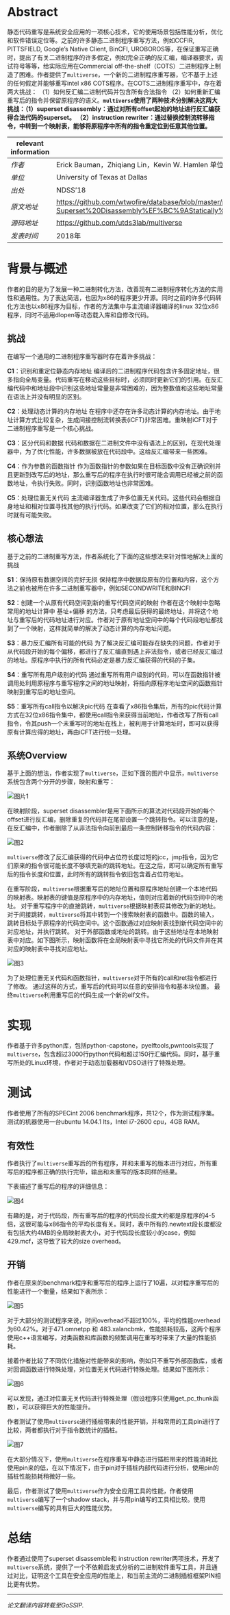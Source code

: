 # Abstract

静态代码重写是系统安全应用的一项核心技术，它的使用场景包括性能分析，优化和软件错误定位等。之前的许多静态二进制程序重写方法，例如CCFIR, PITTSFIELD, Google’s Native Client, BinCFI, UROBOROS等，在保证重写正确时，提出了有关二进制程序的许多假定，例如完全正确的反汇编，编译器要求，调试符号等等，给实际应用在Commercial off-the-shelf（COTS）二进制程序上制造了困难。作者提供了`multiverse`，一个新的二进制程序重写器，它不基于上述的任何假定并能够重写intel x86 COTS程序。在COTS二进制程序重写中，存在着两大挑战： （1）如何反汇编二进制代码并包含所有合法指令 （2）如何重新汇编重写后的指令并保留原程序的语义。**`multiverse`使用了两种技术分别解决这两大挑战：（1）superset disassembly：通过对所有offset起始的地址进行反汇编获得合法代码的superset。 （2）instruction rewriter：通过替换控制流转移指令，中转到一个映射表，能够将原程序中所有的指令重定位到任意其他位置。**



| relevant information |                                                              |
| -------------------- | ------------------------------------------------------------ |
| *作者*               | Erick Bauman，Zhiqiang Lin，Kevin W. Hamlen 单位：University of Texas at Dallas. |
| *单位*               | University of Texas at Dallas                                |
| *出处*               | NDSS’18                                                      |
| *原文地址*           | https://github.com/wtwofire/database/blob/master/papers/reverse/2018-Superset%20Disassembly%EF%BC%9AStatically%20Rewriting%20x86%20Binaries%20Without%20Heuristics.pdf |
| *源码地址*           | https://github.com/utds3lab/multiverse                       |
| *发表时间*           | 2018年                                                       |

# 背景与概述

作者的目的是为了发展一种二进制转化方法，改善现有二进制程序转化方法的实用性和通用性。为了表达简洁，也因为x86的程序更少开源。同时之前的许多代码转化方法也以x86程序为目标，作者的方法集中与主流编译器编译的linux 32位x86程序，同时不适用dlopen等动态载入库和自修改代码。

## 挑战

在编写一个通用的二进制程序重写器时存在着许多挑战：

**C1**：识别和重定位静态内存地址 编译后的二进制程序代码包含许多固定地址，很多指向全局变量。代码重写在移动这些目标时，必须同时更新它们的引用。在反汇编代码中和地址段中识别这些地址常量是非常困难的，因为整数值和这些地址常量在语法上并没有明显的区别。

**C2**：处理动态计算的内存地址
在程序中还存在许多动态计算的内存地址。由于地址计算方式比较复杂，生成间接控制流转换表(iCFT)非常困难。重映射iCFT对于二进制程序重写是一个核心挑战。

**C3**：区分代码和数据
代码和数据在二进制文件中没有语法上的区别，在现代处理器中，为了优化性能，许多数据被放在代码段中。这给反汇编带来一些困难。

**C4**：作为参数的函数指针
作为函数指针的参数如果在目标函数中没有正确识别并且更新到改写后的地址，那么重写后的程序在执行时很可能会调用已经被之前的函数地址，令执行失败。同时，识别函数地址也非常困难。

**C5**：处理位置无关代码
主流编译器生成了许多位置无关代码。这些代码会根据自身地址和相对位置寻找其他的执行代码。如果改变了它们的相对位置，那么在执行时就有可能失败。

## 核心想法

基于之前的二进制重写方法，作者系统化了下面的这些想法来针对性地解决上面的挑战

**S1**：保持原有数据空间的完好无损
保持程序中数据段原有的位置和内容，这个方法之前也被用在许多二进制重写器中，例如SECONDWRITE和BINCFI

**S2**：创建一个从原有代码空间到新的重写代码空间的映射
作者在这个映射中忽略常用的地址计算中 基址+偏移 的方法，只考虑最后获得的最终地址，并将这个地址与重写后的代码地址进行对应。作者对于原有地址空间中的每个代码段地址都找到了一个映射，这样就简单的解决了动态计算的内存地址问题。

**S3**：暴力反汇编所有可能的代码 
为了解决反汇编可能存在缺失的问题，作者对于从代码段开始的每个偏移，都进行了反汇编直到遇上非法指令，或者已经反汇编过的地址。原程序中执行的所有代码必定是暴力反汇编获得的代码的子集。

**S4**：重写所有用户级别的代码 
通过重写所有用户级别的代码，可以在函数指针被调用处利用原程序与重写程序之间的地址映射，将指向原程序地址空间的函数指针映射到重写后的地址空间。

**S5**：重写所有call指令以解决pic代码 在查看了x86指令集后，所有的pic代码计算方式在32位x86指令集中，都使用call指令来获得当前地址，作者改写了所有call指令，令其push一个未重写时的地址在栈上，被利用于计算地址时，即可以获得原有计算应得的地址，再由iCFT进行统一处理。

## 系统Overview

基于上面的想法，作者实现了`multiverse`，正如下面的图片中显示，`multiverse`系统包含两个分开的步骤，映射和重写：

![图片1](Superset-Disassembly-Statically-Rewriting-X86-Binaries-Without-Heuristics-Disassembly/1.png)



在映射阶段，superset disassembler是用下面所示的算法对代码段开始的每个offset进行反汇编，删除重复的代码并在尾部设置一个跳转指令。可以注意的是，在反汇编中，作者删除了从非法指令向前到最后一条控制转移指令的代码内容：

![图2](Superset-Disassembly-Statically-Rewriting-X86-Binaries-Without-Heuristics-Disassembly/2.png)



`multiverse`修改了反汇编获得的代码中占位符长度过短的jcc，jmp指令，因为它们原来的指令很可能长度不够填充新的跳转地址。在这之后，即可以确定所有重写后的指令长度和位置，此时所有的跳转指令依旧包含着占位符地址。

在重写阶段，`multiverse`根据重写后的地址位置和原程序地址创建一个本地代码的映射表。映射表的键值是原程序中的内存地址，值则对应着新的代码空间中的地址。 对于重写程序中的直接跳转，`multiverse`根据映射表将其修改为新的地址。 对于间接跳转，`multiverse`将其中转到一个搜索映射表的函数中。函数的输入，跳转目标处于原程序的代码空间中。这个函数通过对应映射表找到新代码空间中的对应地址，并执行跳转。 对于外部函数或地址的跳转。由于这些地址在本地映射表中对应。如下图所示，映射函数将在全局映射表中寻找它所处的代码文件并在其对应的映射表中寻找对应地址。

![图3](Superset-Disassembly-Statically-Rewriting-X86-Binaries-Without-Heuristics-Disassembly/3.png)

为了处理位置无关代码和函数指针，`multiverse`对于所有的call和ret指令都进行了修改。 通过这样的方式，重写后的代码可以任意的安排指令和基本块位置。 最终`multiverse`利用重写后的代码生成一个新的elf文件。

# 实现

作者基于许多python库，包括python-capstone，pyelftools,pwntools实现了`multiverse`，包含超过3000行python代码和超过150行汇编代码。同时，基于重写所处的Linux环境，作者对于动态加载器和VDSO进行了特殊处理。

# 测试

作者使用了所有的SPECint 2006 benchmark程序，共12个，作为测试程序集。测试的机器使用一台ubuntu 14.04.1 lts，Intel i7-2600 cpu，4GB RAM。

## 有效性

作者执行了`multiverse`重写后的所有程序，并和未重写的版本进行对应，所有重写后的程序都正确的执行完毕，输出和未重写的版本同样的结果。

下表描述了重写后的程序的详细信息：

![图4](Superset-Disassembly-Statically-Rewriting-X86-Binaries-Without-Heuristics-Disassembly/4.png)

有趣的是，对于代码段，所有重写后的程序的代码段长度大约都是原程序的4-5倍，这很可能与x86指令的平均长度有关。同时，表中所有的.newtext段长度都没有包括大约4MB的全局映射表大小，对于代码段长度较小的case，例如429.mcf，这导致了较大的size overhead。

## 开销

作者在原来的benchmark程序和重写后的程序上运行了10遍，以对程序重写后的性能进行一个衡量，结果如下表所示：

![图5](Superset-Disassembly-Statically-Rewriting-X86-Binaries-Without-Heuristics-Disassembly/5.png)

对于大部分的测试程序来说，时间overhead不超过100%，平均的性能overhead为60.42%。对于471.omnetpp 和 483.xalancbmk，性能损耗较高，这两个程序使用c++语言编写，对类函数和库函数的频繁调用在重写时带来了大量的性能损耗。

接着作者比较了不同优化措施对性能带来的影响，例如只不重写外部函数库，或者对回调函数进行特殊处理，对位置无关代码进行特殊处理。结果如下图所示：

![图6](Superset-Disassembly-Statically-Rewriting-X86-Binaries-Without-Heuristics-Disassembly/6.png)

可以发现，通过对位置无关代码进行特殊处理（假设程序只使用get_pc_thunk函数），可以获得巨大的性能提升。

作者测试了使用`multiverse`进行插桩带来的性能开销，并和常用的工具pin进行了比较，两者都执行对于指令数统计的插桩。

![图7](Superset-Disassembly-Statically-Rewriting-X86-Binaries-Without-Heuristics-Disassembly/7.png)

在大部分情况下，使用`multiverse`在程序重写中静态进行插桩带来的性能消耗比使用pin来的低，在以下情况下，由于pin对于插桩内部代码进行分析，使用pin的插桩性能损耗稍微好一些。

最后，作者测试了使用`multiverse`作为安全应用工具的性能，作者使用`multiverse`编写了一个shadow stack，并与用pin编写的工具相比较。使用`multiverse`编写的具有巨大的性能优势。

# 总结

作者通过使用了superset disassemble和 instruction rewriter两项技术，开发了`multiverse`系统，提供了一个不依赖启发式分析的二进制软件重写工具，并且通过对比，证明这个工具在安全应用的性能上，和当前主流的二进制插桩框架PIN相比更有优势。

---

*论文翻译内容转载至GoSSIP.*